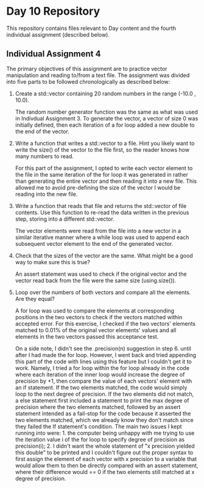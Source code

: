 # Day 10 Repository
This repository contains files relevant to Day content and the fourth individual assignment (described below).

## Individual Assignment 4
The primary objectives of this assignment are to practice vector manipulation and reading to/from a text file. The assignment was divided into five parts to be followed chronologically as described below:

1. Create a std::vector<double> containing 20 random numbers in the range (-10.0 , 10.0).

    The random number generator function was the same as what was used in Indivdual Assignment 3. To generate the vector, a vector of size 0 was initially defined, then each iteration of a for loop added a new double to the end of the vector.

2. Write a function that writes a std::vector<double> to a file. Hint you likely want to write the size() of the vector to the file first, so the reader knows how many numbers to read.

    For this part of the assignment, I opted to write each vector element to the file in the same iteration of the for loop it was generated in rather than generating the entire vector and then reading it into a new file. This allowed me to avoid pre-defining the size of the vector I would be reading into the new file.


3. Write a function that reads that file and returns the std::vector<double> of file contents. Use this function to re-read the data written in the previous step, storing into a different std::vector<double>.

    The vector elements were read from the file into a new vector in a similar iterative manner where a while loop was used to append each subsequent vector element to the end of the generated vector.


4. Check that the sizes of the vector are the same. What might be a good way to make sure this is true?

    An assert statement was used to check if the original vector and the vector read back from the file were the same size (using.size()).


5. Loop over the numbers of both vectors and compare all the elements. Are they equal?

    A for loop was used to compare the elements at corresponding positions in the two vectors to check if the vectors matched within accepted error. For this exercise, I checked if the two vectors' elements matched to 0.01% of the original vector elements' values and all elements in the two vectors passed this acceptance test.

    On a side note, I didn't see the .precision(n) suggestion in step 6. until after I had made the for loop. However, I went back and tried appending this part of the code with lines using this feature but I couldn't get it to work. Namely, I tried a for loop within the for loop already in the code where each iteration of the inner loop would increase the degree of precision by +1, then compare the value of each vectors' element with an if statement. If  the two elements matched, the code would simply loop to the next degree of precision. If the two elements did not match, a else statement first included a statement to print the max degree of precision where the two elements matched, followed by an assert statement intended as a fail-stop for the code because it asserted the two elements matched, which we already know they don't match since they failed the If statement's condition. The main two issues I kept running into were: 1. the computer being unhappy with me trying to use the iteration value i of the for loop to specify degree of precision as precision(i); 2. I didn't want the whole statement of "x precision yielded this double" to be printed and I couldn't figure out the proper syntax to first assign the element of each vector with x precision to a variable that would allow them to then be directly compared with an assert statement, where their difference would == 0 if the two elements still matched at x degree of precision.